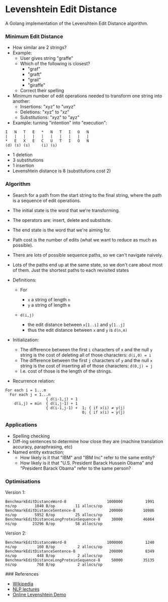 # Levenshtein Edit Distance

A Golang implementation of the Levenshtein Edit Distance algorithm.

### Minimum Edit Distance

- How similar are 2 strings?
- Example:
  - User gives string "graffe"
  - Which of the following is closest?
    - "graf"
    - "graft"
    - "grail"
    - "giraffe"
  - Correct their spelling
- Minimum number of edit operations needed to transform one string into another:
  - Insertions: "xyz" to "uxyz"
  - Deletions: "xyz" to "xz"
  - Substitutions: "xyz" to "ayz"
- Example: turning "intention" into "execution":

```
I   N   T   E   *   N   T   I   O   N
|   |   |   |   |   |   |   |   |   |
*   E   X   E   C   U   T   I   O   N
(d) (s) (s)     (i) (s)

```
  - 1 deletion
  - 3 substitutions
  - 1 insertion
  - Levenshtein distance is 8 (substitutions cost 2)

### Algorithm

- Search for a path from the start string to the final string, where the path is a sequence of edit operations.
- The initial state is the word that we're transforming.
- The operators are: insert, delete and substitute.
- The end state is the word that we're aiming for.
- Path cost is the number of edits (what we want to reduce as much as possible).
- There are lots of possible sequence paths, so we can't navigate naively.
- Lots of the paths end up at the same state, so we don't care about most of them. Just the shortest paths to each revisited states
- Definitions:

  - For
    - `x` a string of length `n`
    - `y` a string of length `m`

  - `d(i,j)`
    - the edit distance between `x[1..i]` and `y[1..j]`
    - thus the edit distance between `x` and `y` is `d(n,m)`

- Initialization:

  - The difference between the first `i` characters of `x` and the null `y` string is the cost of deleting all of those characters: `d(i,0) = i`
  - The difference between the first `j` characters of `y` and the null `x` string is the cost of inserting all of those characters: `d(0,j) = j`
  - I.e. cost of those is the length of the strings.

- Recurrence relation:

```
For each i = 1...m
  For each j = 1...n
                  { d(i-1,j) + 1
    d(i,j) = min  { d(i,j-1) + 1
                  { d(i-1,j-1) +  1; { if x(i) ≠ y(j)
                                  0; { if x(i) = y(j)

```

### Applications

- Spelling checking
- Diff-ing sentences to determine how close they are (machine translation accuracy, paraphrasing, etc)
- Named entity extraction;
  - How likely is it that "IBM" and "IBM Inc" refer to the same entity?
  - How likely is it that "U.S. President Barack Hussein Obama" and "President Barack Obama" refer to the same person?


### Optimisations

Version 1:

```
BenchmarkEditDistanceWord-8               	 1000000	      1991 ns/op	    1040 B/op	      11 allocs/op
BenchmarkEditDistanceSentence-8           	  200000	     10986 ns/op	    5952 B/op	      25 allocs/op
BenchmarkEditDistanceLongProteinSequence-8	   30000	     46064 ns/op	   23296 B/op	      58 allocs/op
```

Version 2:

```
BenchmarkEditDistanceWord-8               	 1000000	      1240 ns/op	     160 B/op	       2 allocs/op
BenchmarkEditDistanceSentence-8           	  200000	      8349 ns/op	     448 B/op	       2 allocs/op
BenchmarkEditDistanceLongProteinSequence-8	   50000	     35135 ns/op	     768 B/op	       2 allocs/op
```

### References

- [Wikipedia](https://en.wikipedia.org/wiki/Levenshtein_distance)
- [NLP lectures](https://www.youtube.com/watch?v=z_CB7Gih_Mg)
- [Online Levenshtein Demo](http://www.let.rug.nl/~kleiweg/lev/)
